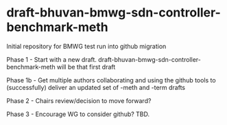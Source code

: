# draft-bhuvan-bmwg-sdn-controller-benchmark-meth

Initial repository for BMWG test run into github migration

Phase 1 - Start with a new draft. draft-bhuvan-bmwg-sdn-controller-benchmark-meth will be that first draft

Phase 1b - Get multiple authors collaborating and using the github tools to (successfully) deliver an updated set of -meth and -term drafts

Phase 2 - Chairs review/decision to move forward?

Phase 3 - Encourage WG to consider github? TBD.
